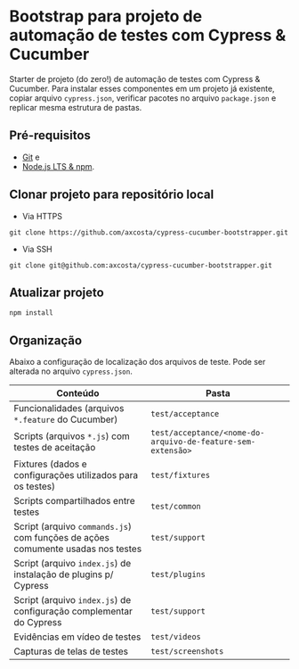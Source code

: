 # Bootstrap para projeto de automação de testes com Cypress & Cucumber

Starter de projeto (do zero!) de automação de testes com Cypress & Cucumber. Para instalar esses componentes em um projeto já existente, copiar arquivo `cypress.json`, verificar pacotes no arquivo `package.json` e replicar mesma estrutura de pastas.

## Pré-requisitos

* [Git](https://git-scm.com) e
* [Node.js LTS & npm](https://www.npmjs.com/get-npm).

## Clonar projeto para repositório local

* Via HTTPS

`git clone https://github.com/axcosta/cypress-cucumber-bootstrapper.git`

* Via SSH

`git clone git@github.com:axcosta/cypress-cucumber-bootstrapper.git`

## Atualizar projeto

`npm install`

## Organização

Abaixo a configuração de localização dos arquivos de teste. Pode ser alterada no arquivo `cypress.json`.

| **Conteúdo** | **Pasta** |
| -------- | ----- |
| Funcionalidades (arquivos `*.feature` do Cucumber) | `test/acceptance` |
| Scripts (arquivos `*.js`) com testes de aceitação | `test/acceptance/<nome-do-arquivo-de-feature-sem-extensão>` |
| Fixtures (dados e configurações utilizados para os testes) | `test/fixtures` |
| Scripts compartilhados entre testes | `test/common` |
| Script (arquivo `commands.js`) com funções de ações comumente usadas nos testes | `test/support` |
| Script (arquivo `index.js`) de instalação de plugins p/ Cypress | `test/plugins` |
| Script (arquivo `index.js`) de configuração complementar do Cypress | `test/support` |
| Evidências em vídeo de testes | `test/videos` |
| Capturas de telas de testes | `test/screenshots` |
